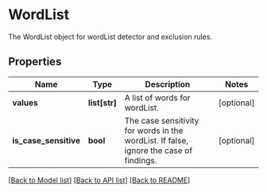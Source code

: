 # WordList

The WordList object for wordList detector and exclusion rules.
## Properties
Name | Type | Description | Notes
------------ | ------------- | ------------- | -------------
**values** | **list[str]** | A list of words for wordList. | [optional] 
**is_case_sensitive** | **bool** | The case sensitivity for words in the wordList. If false, ignore the case of findings. | [optional] 

[[Back to Model list]](../README.md#documentation-for-models) [[Back to API list]](../README.md#documentation-for-api-endpoints) [[Back to README]](../README.md)


